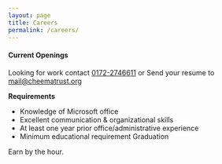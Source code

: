```yaml
---
layout: page
title: Careers
permalink: /careers/
---
```

#### Current Openings

Looking for work contact [0172-2746611](tel:0172-2746611) or Send your resume to [mail@cheematrust.org](mailto:mail@cheematrust.org)

__Requirements__

* Knowledge of Microsoft office
* Excellent communication & organizational skills
* At least one year prior office/administrative experience
* Minimum educational requirement Graduation

Earn by the hour.
